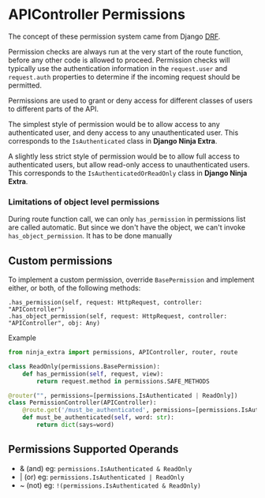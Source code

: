 # **APIController Permissions**

The concept of these permission system came from Django [DRF](https://www.django-rest-framework.org/api-guide/permissions/).

Permission checks are always run at the very start of the route function, 
before any other code is allowed to proceed. 
Permission checks will typically use the authentication information 
in the `request.user` and `request.auth` properties to determine 
if the incoming request should be permitted.

Permissions are used to grant or deny access for 
different classes of users to different parts of the API.

The simplest style of permission would be to allow access 
to any authenticated user, and deny access to any unauthenticated user. 
This corresponds to the `IsAuthenticated` class in **Django Ninja Extra**.

A slightly less strict style of permission would be to 
allow full access to authenticated users, 
but allow read-only access to unauthenticated users. 
This corresponds to the `IsAuthenticatedOrReadOnly` class in **Django Ninja Extra**.

### **Limitations of object level permissions**
During route function call, we can only `has_permission` in permissions list are called automatic. 
But since we don't have the object, we can't invoke `has_object_permission`. It has to be done manually

## **Custom permissions**

To implement a custom permission, override `BasePermission` and implement either, or both, of the following methods:

    .has_permission(self, request: HttpRequest, controller: "APIController")
    .has_object_permission(self, request: HttpRequest, controller: "APIController", obj: Any)
Example

```python
from ninja_extra import permissions, APIController, router, route

class ReadOnly(permissions.BasePermission):
    def has_permission(self, request, view):
        return request.method in permissions.SAFE_METHODS

@router("", permissions=[permissions.IsAuthenticated | ReadOnly])
class PermissionController(APIController):
    @route.get('/must_be_authenticated', permissions=[permissions.IsAuthenticated])
    def must_be_authenticated(self, word: str):
        return dict(says=word)
```
## **Permissions Supported Operands**
- & (and) eg: `permissions.IsAuthenticated & ReadOnly`
- | (or) eg: `permissions.IsAuthenticated | ReadOnly`
- ~ (not) eg: `!(permissions.IsAuthenticated & ReadOnly)`